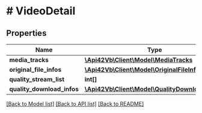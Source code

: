 # # VideoDetail

## Properties

Name | Type | Description | Notes
------------ | ------------- | ------------- | -------------
**media_tracks** | [**\Api42Vb\Client\Model\MediaTracks**](MediaTracks.md) |  | [optional]
**original_file_infos** | [**\Api42Vb\Client\Model\OriginalFileInfos**](OriginalFileInfos.md) |  | [optional]
**quality_stream_list** | **int[]** |  | [optional]
**quality_download_infos** | [**\Api42Vb\Client\Model\QualityDownloadInfos[]**](QualityDownloadInfos.md) |  | [optional]

[[Back to Model list]](../../README.md#models) [[Back to API list]](../../README.md#endpoints) [[Back to README]](../../README.md)
